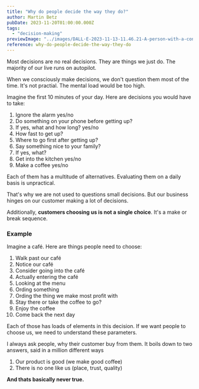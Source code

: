 ```yaml
---
title: "Why do people decide the way they do?"
author: Martin Betz
pubDate: 2023-11-20T01:00:00.000Z
tags:
  - "decision-making"
previewImage: "../images/DALL·E-2023-11-13-11.46.21-A-person-with-a-considering-look-on-their-face-surrounded-by-floating-data-elements-indicating-various-elements-they-are-taking-into-consideration.-T.png"
reference: why-do-people-decide-the-way-they-do
---
```


Most decisions are no real decisions. They are things we just do. The majority of our live runs on autopilot.

When we consciously make decisions, we don't question them most of the time. It's not practial. The mental load would be too high.

Imagine the first 10 minutes of your day. Here are decisions you would have to take:

1. Ignore the alarm yes/no
2. Do something on your phone before getting up?
3. If yes, what and how long? yes/no
4. How fast to get up?
5. Where to go first after getting up?
6. Say something nice to your family?
7. If yes, what?
8. Get into the kitchen yes/no
9. Make a coffee yes/no

Each of them has a multitude of alternatives. Evaluating them on a daily basis is unpractical.

That's why we are not used to questions small decisions. But our business hinges on our customer making a lot of decisions.

Additionally, **customers choosing us is not a single choice**. It's a make or break sequence.

### Example

Imagine a café. Here are things people need to choose:

1. Walk past our café
2. Notice our café
3. Consider going into the café
4. Actually entering the café
5. Looking at the menu
6. Ording something
7. Ording the thing we make most profit with
8. Stay there or take the coffee to go?
9. Enjoy the coffee
10. Come back the next day

Each of those has loads of elements in this decision. If we want people to choose us, we need to understand these parameters.

I always ask people, why their customer buy from them. It boils down to two answers, said in a million different ways

1. Our product is good (we make good coffee)
2. There is no one like us (place, trust, quality)

**And thats basically never true.**
